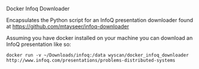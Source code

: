 Docker Infoq Downloader

Encapsulates the Python script for an InfoQ presentation downloader found at https://github.com/mtayseer/infoq-downloader

Assuming you have docker installed on your machine you can download an InfoQ presentation like so:

```
docker run -v ~/Downloads/infoq:/data wyscan/docker_infoq_downloader http://www.infoq.com/presentations/problems-distributed-systems 
```